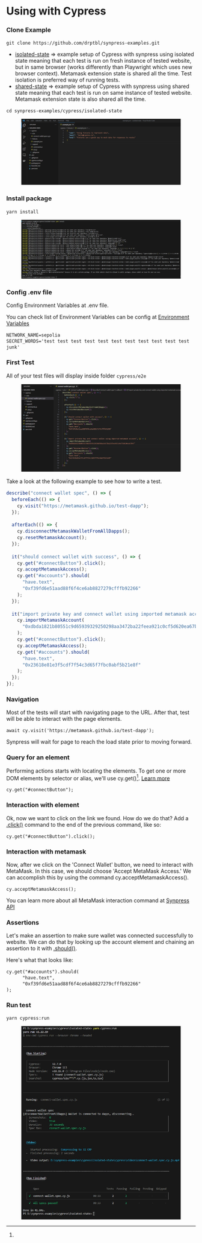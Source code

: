 # Using with Cypress

### Clone Example

```
git clone https://github.com/drptbl/synpress-examples.git
```

* [isolated-state](https://github.com/drptbl/synpress-examples/tree/master/cypress/isolated-state) => example setup of Cypress with synpress using isolated state meaning that each test is run on fresh instance of tested website, but in same browser (works differently than Playwright which uses new browser context). Metamask extension state is shared all the time. Test isolation is preferred way of running tests.
* [shared-state](https://github.com/drptbl/synpress-examples/tree/master/cypress/shared-state) => example setup of Cypress with synpress using shared state meaning that each test is run on same instance of tested website. Metamask extension state is also shared all the time.

```
cd synpress-examples/cypress/isolated-state
```

<figure><img src="../.gitbook/assets/Screenshot 2023-05-23 103026 (1).jpg" alt=""><figcaption></figcaption></figure>

### Install package

```
yarn install
```

<figure><img src="../.gitbook/assets/Screenshot 2023-05-23 103611.jpg" alt=""><figcaption></figcaption></figure>

### Config .env file

Config Environment Variables at .env file.

You can check list of Environment Variables can be config at [Environment Variables](../environment-variables.md)

```
NETWORK_NAME=sepolia
SECRET_WORDS='test test test test test test test test test test test junk'
```

### First Test

All of your test files will display inside folder `cypress/e2e`

<figure><img src="../.gitbook/assets/Screenshot 2023-05-23 103455.jpg" alt=""><figcaption></figcaption></figure>

Take a look at the following example to see how to write a test.

```javascript
describe("connect wallet spec", () => {
  beforeEach(() => {
    cy.visit("https://metamask.github.io/test-dapp");
  });

  afterEach(() => {
    cy.disconnectMetamaskWalletFromAllDapps();
    cy.resetMetamaskAccount();
  });

  it("should connect wallet with success", () => {
    cy.get("#connectButton").click();
    cy.acceptMetamaskAccess();
    cy.get("#accounts").should(
      "have.text",
      "0xf39fd6e51aad88f6f4ce6ab8827279cfffb92266"
    );
  });

  it("import private key and connect wallet using imported metamask account", () => {
    cy.importMetamaskAccount(
      "0xdbda1821b80551c9d65939329250298aa3472ba22feea921c0cf5d620ea67b97"
    );
    cy.get("#connectButton").click();
    cy.acceptMetamaskAccess();
    cy.get("#accounts").should(
      "have.text",
      "0x23618e81e3f5cdf7f54c3d65f7fbc0abf5b21e8f"
    );
  });
});
```

### Navigation <a href="#navigation" id="navigation"></a>

Most of the tests will start with navigating page to the URL. After that, test will be able to interact with the page elements.

```
await cy.visit('https://metamask.github.io/test-dapp');
```

Synpress will wait for page to reach the load state prior to moving forward.

### Query for an element <a href="#step-2-query-for-an-element" id="step-2-query-for-an-element"></a>

Performing actions starts with locating the elements. To get one or more DOM elements by selector or alias, we'll use cy.get()[^1]. [Learn more](https://docs.cypress.io/api/commands/get)

```
cy.get("#connectButton");
```

### Interaction with element

Ok, now we want to click on the link we found. How do we do that? Add a [.click()](https://docs.cypress.io/api/commands/click) command to the end of the previous command, like so:

```
cy.get("#connectButton").click();
```

### Interaction with metamask

Now, after we click on the 'Connect Wallet' button, we need to interact with MetaMask. In this case, we should choose 'Accept MetaMask Access.' We can accomplish this by using the command cy.acceptMetamaskAccess().&#x20;

```
cy.acceptMetamaskAccess();
```

You can learn more about all MetaMask interaction command at [Synpress API](../synpress-api.md)

### Assertions <a href="#assertions" id="assertions"></a>

Let's make an assertion to make sure wallet was connected successfully to website. We can do that by looking up the account element and chaining an assertion to it with [.should()](https://docs.cypress.io/api/commands/should).

Here's what that looks like:

```
cy.get("#accounts").should(
      "have.text",
      "0xf39fd6e51aad88f6f4ce6ab8827279cfffb92266"
);
```

### Run test

```
yarn cypress:run
```

<figure><img src="../.gitbook/assets/Screenshot 2023-05-23 104618.jpg" alt=""><figcaption></figcaption></figure>

[^1]: 
